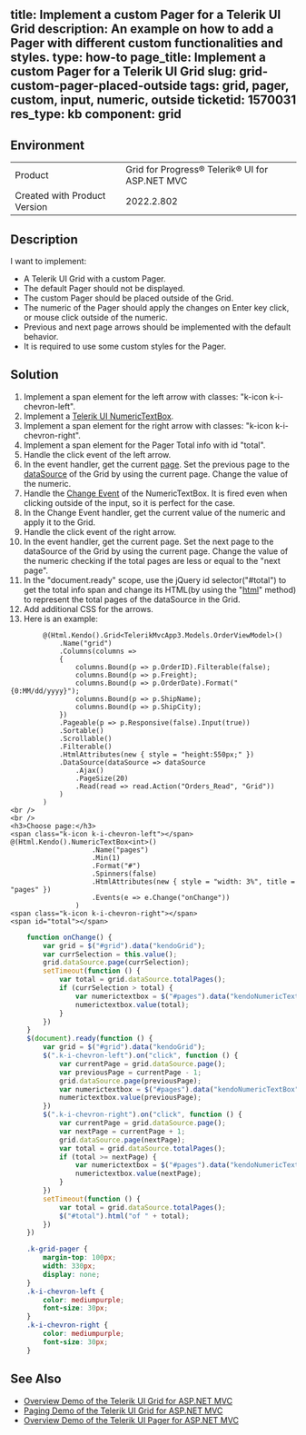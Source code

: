 title: Implement a custom Pager for a Telerik UI Grid
description: An example on how to add a Pager with different custom functionalities and styles.
type: how-to
page_title: Implement a custom Pager for a Telerik UI Grid
slug: grid-custom-pager-placed-outside
tags: grid, pager, custom, input, numeric, outside
ticketid: 1570031
res_type: kb
component: grid
---

## Environment

<table>
 <tr>
  <td>Product</td>
  <td>Grid for Progress® Telerik® UI for ASP.NET MVC</td>
 </tr>
 <tr>
  <td>Created with Product Version</td>
  <td>2022.2.802</td>
 </tr>
</table>

## Description

I want to implement:

* A Telerik UI Grid with a custom Pager.
* The default Pager should not be displayed.
* The custom Pager should be placed outside of the Grid.
* The numeric of the Pager should apply the changes on Enter key click, or mouse click outside of the numeric.
* Previous and next page arrows should be implemented with the default behavior.
* It is required to use some custom styles for the Pager.

## Solution

1. Implement a span element for the left arrow with classes: "k-icon k-i-chevron-left".
1. Implement a [Telerik UI NumericTextBox](https://demos.telerik.com/aspnet-mvc/numerictextbox).
1. Implement a span element for the right arrow with classes: "k-icon k-i-chevron-right".
1. Implement a span element for the Pager Total info with id "total".
1. Handle the click event of the left arrow.
1. In the event handler, get the current [page](https://docs.telerik.com/kendo-ui/api/javascript/data/datasource/methods/page). Set the previous page to the [dataSource](https://docs.telerik.com/kendo-ui/api/javascript/ui/grid/configuration/datasource) of the Grid by using the current page. Change the value of the numeric.
1. Handle the [Change Event](https://docs.telerik.com/kendo-ui/api/javascript/ui/numerictextbox/events/change) of the NumericTextBox. It is fired even when clicking outside of the input, so it is perfect for the case.
1. In the Change Event handler, get the current value of the numeric and apply it to the Grid.
1. Handle the click event of the right arrow.
1. In the event handler, get the current page. Set the next page to the dataSource of the Grid by using the current page. Change the value of the numeric checking if the total pages are less or equal to the "next page".
1. In the "document.ready" scope, use the jQuery id selector("#total") to get the total info span and change its HTML(by using the "[html](https://api.jquery.com/html/)" method) to represent the total pages of the dataSource in the Grid.
1. Add additional CSS for the arrows.
1. Here is an example:

```Razor
        @(Html.Kendo().Grid<TelerikMvcApp3.Models.OrderViewModel>()
            .Name("grid")
            .Columns(columns =>
            {
                columns.Bound(p => p.OrderID).Filterable(false);
                columns.Bound(p => p.Freight);
                columns.Bound(p => p.OrderDate).Format("{0:MM/dd/yyyy}");
                columns.Bound(p => p.ShipName);
                columns.Bound(p => p.ShipCity);
            })
            .Pageable(p => p.Responsive(false).Input(true))
            .Sortable()
            .Scrollable()
            .Filterable()
            .HtmlAttributes(new { style = "height:550px;" })
            .DataSource(dataSource => dataSource
                .Ajax()
                .PageSize(20)
                .Read(read => read.Action("Orders_Read", "Grid"))
            )
        )
<br />
<br />
<h3>Choose page:</h3>
<span class="k-icon k-i-chevron-left"></span>
@(Html.Kendo().NumericTextBox<int>()
                    .Name("pages")
                    .Min(1)
                    .Format("#")
                    .Spinners(false)
                    .HtmlAttributes(new { style = "width: 3%", title = "pages" })
                    .Events(e => e.Change("onChange"))
                )
<span class="k-icon k-i-chevron-right"></span>
<span id="total"></span>
```

```JavaScript
    function onChange() {
        var grid = $("#grid").data("kendoGrid");
        var currSelection = this.value();
        grid.dataSource.page(currSelection);
        setTimeout(function () {
            var total = grid.dataSource.totalPages();
            if (currSelection > total) {
                var numerictextbox = $("#pages").data("kendoNumericTextBox");
                numerictextbox.value(total);
            }
        })
    }
    $(document).ready(function () {
        var grid = $("#grid").data("kendoGrid");
        $(".k-i-chevron-left").on("click", function () {
            var currentPage = grid.dataSource.page();
            var previousPage = currentPage - 1;
            grid.dataSource.page(previousPage);
            var numerictextbox = $("#pages").data("kendoNumericTextBox");
            numerictextbox.value(previousPage);
        })
        $(".k-i-chevron-right").on("click", function () {
            var currentPage = grid.dataSource.page();
            var nextPage = currentPage + 1;
            grid.dataSource.page(nextPage);
            var total = grid.dataSource.totalPages();
            if (total >= nextPage) {
                var numerictextbox = $("#pages").data("kendoNumericTextBox");
                numerictextbox.value(nextPage);
            }
        })
        setTimeout(function () {
            var total = grid.dataSource.totalPages();
            $("#total").html("of " + total);
        })
    })
```

```CSS
    .k-grid-pager {
        margin-top: 100px;
        width: 330px;
        display: none;
    }
    .k-i-chevron-left {
        color: mediumpurple;
        font-size: 30px;
    }
    .k-i-chevron-right {
        color: mediumpurple;
        font-size: 30px;
    }
```

## See Also

* [Overview Demo of the Telerik UI Grid for ASP.NET MVC](https://demos.telerik.com/aspnet-mvc/grid)
* [Paging Demo of the Telerik UI Grid for ASP.NET MVC](https://demos.telerik.com/aspnet-mvc/grid/paging)
* [Overview Demo of the Telerik UI Pager for ASP.NET MVC](https://demos.telerik.com/aspnet-mvc/pager)